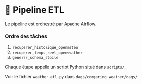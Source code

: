 # 🔄 Pipeline ETL

Le pipeline est orchestré par Apache Airflow.

### Ordre des tâches

1. `recuperer_historique_openmeteo`
2. `recuperer_temps_reel_openweather`
3. `generer_schema_etoile`

Chaque étape appelle un script Python situé dans `scripts/`.

Voir le fichier `weather_etl.py` dans `dags/comparing_weather/dags/`
